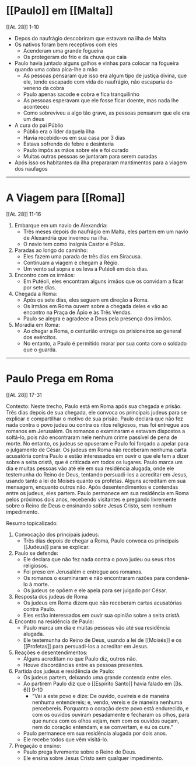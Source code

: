 # [[Paulo]] em [[Malta]]
[[At. 28]] 1-10
- Depos do naufrágio descobriram que estavam na ilha de Malta
- Os nativos foram bem receptivos com eles
	- Acenderam uma grande fogueira
	- Os protegeram do frio e da chuva que caia
- Paulo havia juntado alguns galhos e vinhas para colocar na fogueira quando uma cobra pica-lhe a mão
	- As pessoas pensaram que isso era algum tipo de justiça divina, que ele, tendo escapado com vida do naufrágio, não escaparia do veneno da cobra
	- Paulo apenas sacode e cobra e fica tranquilinho
	- As pessoas esperavam que ele fosse ficar doente, mas nada lhe aconteceu
	- Como sobreviveu a algo tão grave, as pessoas pensaram que ele era um deus
- A cura do pai Públio
	- Públio era o líder daquela ilha
	- Havia recebido-os em sua casa por 3 dias
	- Estava sofrendo de febre e desinteria
	- Paulo impôs as mãos sobre ele e foi curado
	- Muitas outras pessoas se juntaram para serem curadas
- Após isso os habitantes da ilha prepararam mantimentos para a viagem dos naufagos
---
# A Viagem para [[Roma]]
[[At. 28]] 11-16

1. Embarque em um navio de Alexandria:
	- Três meses depois do naufrágio em Malta, eles partem em um navio de Alexandria que invernou na ilha.
	- O navio tem como insígnia Castor e Pólux.
2. Paradas ao longo do caminho:
	- Eles fazem uma parada de três dias em Siracusa.
	- Continuam a viagem e chegam a Régio.
	- Um vento sul sopra e os leva a Putéoli em dois dias.
3. Encontro com os irmãos:
	- Em Putéoli, eles encontram alguns irmãos que os convidam a ficar por sete dias.
4. Chegada a Roma:
	- Após os sete dias, eles seguem em direção a Roma.
	- Os irmãos em Roma ouvem sobre a chegada deles e vão ao encontro na Praça de Ápio e às Três Vendas.
	- Paulo se alegra e agradece a Deus pela presença dos irmãos.
5. Moradia em Roma:
	- Ao chegar a Roma, o centurião entrega os prisioneiros ao general dos exércitos.
	- No entanto, a Paulo é permitido morar por sua conta com o soldado que o guarda.
---
# Paulo Prega em Roma
[[At. 28]] 17-31

Contexto: Neste trecho, Paulo está em Roma após sua chegada e prisão. Três dias depois de sua chegada, ele convoca os principais judeus para se explicar e compartilhar o motivo de sua prisão. Paulo declara que não fez nada contra o povo judeu ou contra os ritos religiosos, mas foi entregue aos romanos em Jerusalém. Os romanos o examinaram e estavam dispostos a soltá-lo, pois não encontraram nele nenhum crime passível de pena de morte. No entanto, os judeus se opuseram e Paulo foi forçado a apelar para o julgamento de César. Os judeus em Roma não receberam nenhuma carta acusatória contra Paulo e estão interessados em ouvir o que ele tem a dizer sobre a seita cristã, que é criticada em todos os lugares. Paulo marca um dia e muitas pessoas vão até ele em sua residência alugada, onde ele testemunha do Reino de Deus, tentando persuadi-los a acreditar em Jesus, usando tanto a lei de Moisés quanto os profetas. Alguns acreditam em sua mensagem, enquanto outros não. Após desentendimentos e contendas entre os judeus, eles partem. Paulo permanece em sua residência em Roma pelos próximos dois anos, recebendo visitantes e pregando livremente sobre o Reino de Deus e ensinando sobre Jesus Cristo, sem nenhum impedimento.

Resumo topicalizado:
1. Convocação dos principais judeus:
	- Três dias depois de chegar a Roma, Paulo convoca os principais [[Judeus]] para se explicar.
2. Paulo se defende:
	- Ele declara que não fez nada contra o povo judeu ou seus ritos religiosos.
	- Foi preso em Jerusalém e entregue aos romanos.
	- Os romanos o examinaram e não encontraram razões para condená-lo à morte.
	- Os judeus se opõem e ele apela para ser julgado por César.
3. Resposta dos judeus de Roma
	- Os judeus em Roma dizem que não receberam cartas acusatórias contra Paulo.
	- Eles estão interessados em ouvir sua opinião sobre a seita cristã.
4. Encontro na residência de Paulo:
	- Paulo marca um dia e muitas pessoas vão até sua residência alugada.
	- Ele testemunha do Reino de Deus, usando a lei de [[Moisés]] e os [[Profetas]] para persuadi-los a acreditar em Jesus.
5. Reações e desentendimentos:
	- Alguns acreditam no que Paulo diz, outros não.
	- Houve discordâncias entre as pessoas presentes.
6. Partida dos judeus e residência de Paulo:
	- Os judeus partem, deixando uma grande contenda entre eles.
	- Ao partirem Paulo diz que o [[Espírito Santo]] havia falado em [[Is. 6]] 9-10
		- "Vai a este povo e dize: De ouvido, ouvireis e de maneira nenhuma entendereis; e, vendo, vereis e de maneira nenhuma percebereis. Porquanto o coração deste povo está endurecido, e com os ouvidos ouviram pesadamente e fecharam os olhos, para que nunca com os olhos vejam, nem com os ouvidos ouçam, nem do coração entendam, e se convertam, e eu os cure." 
	- Paulo permanece em sua residência alugada por dois anos.
	- Ele recebe todos que vêm visitá-lo.
7. Pregação e ensino:
	- Paulo prega livremente sobre o Reino de Deus.
	- Ele ensina sobre Jesus Cristo sem qualquer impedimento.